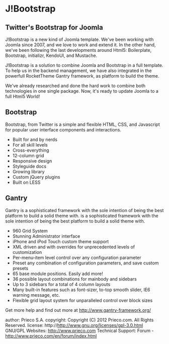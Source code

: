
J!Bootstrap
===========

Twitter's Bootstrap for Joomla
------------------------------

J!Bootstrap is a new kind of Joomla template. We've been working 
with Joomla since 2007, and we love to work and extend it. In the 
other hand, we've been following the last developments around Html5: 
Boilerplate, Bootstrap, initializr, KendoUI, and Mustache.

J!Bootstrap is a solution to combine Joomla and Bootstrap in a full 
template. To help us in the backend management, we have also 
integrated in the powerfull RocketTheme Gantry framework, as 
platform to build the theme.

We've already researched and done the hard work to combine both 
technologies in one single package. Now, it's ready to update Joomla 
to a full Html5 World!

Bootstrap
---------

Bootstrap, from Twitter is a simple and flexible HTML, CSS, and 
Javascript for popular user interface components and interactions.

- Built for and by nerds
- For all skill levels
- Cross-everything
- 12-column grid
- Responsive design
- Styleguide docs
- Growing library
- Custom jQuery plugins
- Built on LESS

Gantry
------

Gantry is a sophisticated framework with the sole intention of being 
the best platform to build a solid theme with. is a sophisticated 
framework with the sole intention of being the best platform to 
build a solid theme with.

- 960 Grid System
- Stunning Administrator interface
- iPhone and iPod Touch custom theme support
- XML driven and with overrides for unprecedented levels of customization
- Per-menu-item level control over any configuration parameter
- Preset any combination of configuration parameters, and save custom presets
- 65 base module positions. Easily add more!
- 36 possible layout combinations for mainbody and sidebars
- Up to 3 sidebars for a total of 4 column layouts
- Many built-in features such as font-sizer, to-top smooth slider, IE6 warning message, etc.
- Flexible grid layout system for unparalleled control over block sizes

Get more help and find out more at http://www.gantry-framework.org/


author:             Prieco S.A.
copyright:          Copyright (C) 2012 Prieco.com. All Rights Reserved.
license:            http://http://www.gnu.org/licenses/gpl-3.0.html GNU/GPL
Websites:           http://www.prieco.com
Technical Support:  Forum - http://www.prieco.com/en/forum/index.html
